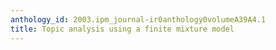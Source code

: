 ```yaml
---
anthology_id: 2003.ipm_journal-ir0anthology0volumeA39A4.1
title: Topic analysis using a finite mixture model
---
```

